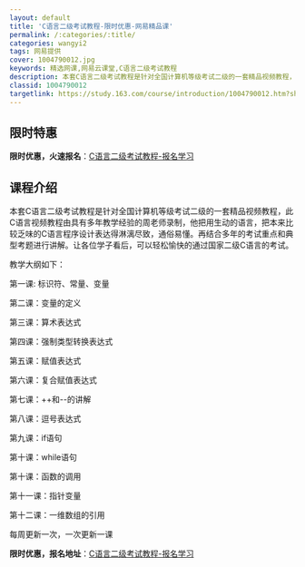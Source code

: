 ```yaml
---
layout: default
title: 'C语言二级考试教程-限时优惠-网易精品课'
permalink: /:categories/:title/
categories: wangyi2
tags: 网易提供
cover: 1004790012.jpg
keywords: 精选网课,网易云课堂,C语言二级考试教程
description: 本套C语言二级考试教程是针对全国计算机等级考试二级的一套精品视频教程，此C语言视频教程由具有多年教学经验的周老师录制，他
classid: 1004790012
targetlink: https://study.163.com/course/introduction/1004790012.htm?share=1&shareId=1025206652&utm_campaign=share&utm_medium=iphoneShare&utm_source=&utm_u=1025206652
---
```


## 限时特惠

**限时优惠，火速报名**：[C语言二级考试教程-报名学习](https://study.163.com/course/introduction/1004790012.htm?share=1&shareId=1025206652&utm_campaign=share&utm_medium=iphoneShare&utm_source=&utm_u=1025206652)

## 课程介绍

本套C语言二级考试教程是针对全国计算机等级考试二级的一套精品视频教程，此C语言视频教程由具有多年教学经验的周老师录制，他把用生动的语言，把本来比较乏味的C语言程序设计表达得淋漓尽致，通俗易懂。再结合多年的考试重点和典型考题进行讲解。让各位学子看后，可以轻松愉快的通过国家二级C语言的考试。

教学大纲如下：

第一课: 标识符、常量、变量

第二课：变量的定义

第三课：算术表达式

第四课：强制类型转换表达式

第五课：赋值表达式

第六课：复合赋值表达式

第七课：++和--的讲解

第八课：逗号表达式

第九课：if语句

第十课：while语句

第十课：函数的调用

第十一课：指针变量

第十二课：一维数组的引用

每周更新一次，一次更新一课

**限时优惠，报名地址**：[C语言二级考试教程-报名学习](https://study.163.com/course/introduction/1004790012.htm?share=1&shareId=1025206652&utm_campaign=share&utm_medium=iphoneShare&utm_source=&utm_u=1025206652)

